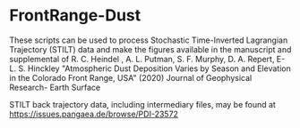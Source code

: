 # FrontRange-Dust
These scripts can be used to process Stochastic Time-Inverted Lagrangian Trajectory (STILT) data and make the figures available in the manuscript and supplemental of R. C. Heindel , A. L. Putman, S. F. Murphy, D. A. Repert, E-L. S. Hinckley  "Atmospheric Dust Deposition Varies by Season and Elevation in the Colorado Front Range, USA" (2020) Journal of Geophysical Research- Earth Surface

STILT back trajectory data, including intermediary files, may be found at https://issues.pangaea.de/browse/PDI-23572
